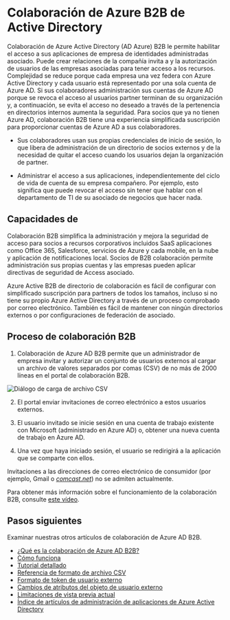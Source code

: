 <properties
   pageTitle="Colaboración de B2B de Active Directory Azure | Microsoft Azure"
   description="Colaboración de Azure B2B de Active Directory permite socios tener acceso a sus aplicaciones de la empresa, con cada uno de sus usuarios representados por una sola Azure AD cuenta"
   services="active-directory"
   documentationCenter=""
   authors="curtand"
   manager="femila"
   editor=""/>

<tags
   ms.service="active-directory"
   ms.devlang="na"
   ms.topic="article"
   ms.tgt_pltfrm="na"
   ms.workload="identity"
   ms.date="08/23/2016"
   ms.author="curtand"/>

# <a name="azure-active-directory-b2b-collaboration"></a>Colaboración de Azure B2B de Active Directory

Colaboración de Azure Active Directory (AD Azure) B2B le permite habilitar el acceso a sus aplicaciones de empresa de identidades administradas asociado. Puede crear relaciones de la compañía invita a y la autorización de usuarios de las empresas asociadas para tener acceso a los recursos. Complejidad se reduce porque cada empresa una vez federa con Azure Active Directory y cada usuario está representado por una sola cuenta de Azure AD. Si sus colaboradores administración sus cuentas de Azure AD porque se revoca el acceso al usuarios partner terminan de su organización y, a continuación, se evita el acceso no deseado a través de la pertenencia en directorios internos aumenta la seguridad. Para socios que ya no tienen Azure AD, colaboración B2B tiene una experiencia simplificada suscripción para proporcionar cuentas de Azure AD a sus colaboradores.

-   Sus colaboradores usan sus propias credenciales de inicio de sesión, lo que libera de administración de un directorio de socios externos y de la necesidad de quitar el acceso cuando los usuarios dejan la organización de partner.

-   Administrar el acceso a sus aplicaciones, independientemente del ciclo de vida de cuenta de su empresa compañero. Por ejemplo, esto significa que puede revocar el acceso sin tener que hablar con el departamento de TI de su asociado de negocios que hacer nada.

## <a name="capabilities"></a>Capacidades de

Colaboración B2B simplifica la administración y mejora la seguridad de acceso para socios a recursos corporativos incluidos SaaS aplicaciones como Office 365, Salesforce, servicios de Azure y cada mobile, en la nube y aplicación de notificaciones local. Socios de B2B colaboración permite administración sus propias cuentas y las empresas pueden aplicar directivas de seguridad de Access asociado.

Azure Active B2B de directorio de colaboración es fácil de configurar con simplificado suscripción para partners de todos los tamaños, incluso si no tiene su propio Azure Active Directory a través de un proceso comprobado por correo electrónico. También es fácil de mantener con ningún directorios externos o por configuraciones de federación de asociado.

## <a name="b2b-collaboration-process"></a>Proceso de colaboración B2B

1. Colaboración de Azure AD B2B permite que un administrador de empresa invitar y autorizar un conjunto de usuarios externos al cargar un archivo de valores separados por comas (CSV) de no más de 2000 líneas en el portal de colaboración B2B.

  ![Diálogo de carga de archivo CSV](./media/active-directory-b2b-collaboration-overview/upload-csv.png)

2. El portal enviar invitaciones de correo electrónico a estos usuarios externos.

3. El usuario invitado se inicie sesión en una cuenta de trabajo existente con Microsoft (administrado en Azure AD) o, obtener una nueva cuenta de trabajo en Azure AD.

4. Una vez que haya iniciado sesión, el usuario se redirigirá a la aplicación que se comparte con ellos.

Invitaciones a las direcciones de correo electrónico de consumidor (por ejemplo, Gmail o [*comcast.net*](http://comcast.net/)) no se admiten actualmente.

Para obtener más información sobre el funcionamiento de la colaboración B2B, consulte [este vídeo](http://aka.ms/aadshowb2b).

## <a name="next-steps"></a>Pasos siguientes
Examinar nuestras otros artículos de colaboración de Azure AD B2B.

- [¿Qué es la colaboración de Azure AD B2B?](active-directory-b2b-what-is-azure-ad-b2b.md)
- [Cómo funciona](active-directory-b2b-how-it-works.md)
- [Tutorial detallado](active-directory-b2b-detailed-walkthrough.md)
- [Referencia de formato de archivo CSV](active-directory-b2b-references-csv-file-format.md)
- [Formato de token de usuario externo](active-directory-b2b-references-external-user-token-format.md)
- [Cambios de atributos del objeto de usuario externo](active-directory-b2b-references-external-user-object-attribute-changes.md)
- [Limitaciones de vista previa actual](active-directory-b2b-current-preview-limitations.md)
- [Índice de artículos de administración de aplicaciones de Azure Active Directory](active-directory-apps-index.md)
